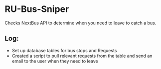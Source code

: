 # RU-Bus-Sniper
Checks NextBus API to determine when you need to leave to catch a bus.

## Log:
* Set up database tables for bus stops and Requests
* Created a script to pull relevant requests from the table and send an email to the user when they need to leave
